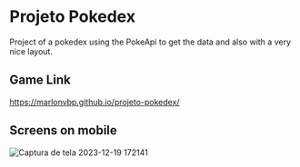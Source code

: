 # Projeto Pokedex
Project of a pokedex using the PokeApi to get the data and also with a very nice layout.
## Game Link
https://marlonvbp.github.io/projeto-pokedex/
## Screens on mobile
![Captura de tela 2023-12-19 172141](https://github.com/MarlonVBP/projeto-pokedex/assets/101027484/44e10790-c7d6-41af-8744-337bb1700710)

